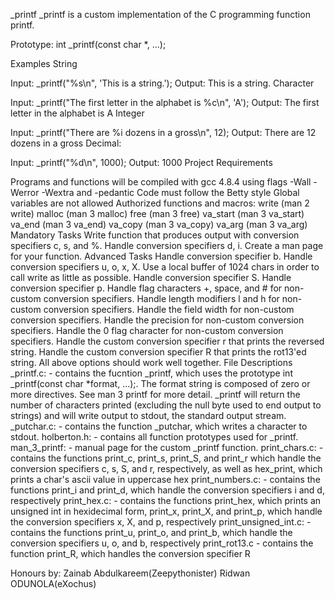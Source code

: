 _printf
_printf is a custom implementation of the C programming function printf.

Prototype: int _printf(const char *, ...);

Examples
String

Input: _printf("%s\n", 'This is a string.');
Output: This is a string.
Character

Input: _printf("The first letter in the alphabet is %c\n", 'A');
Output: The first letter in the alphabet is A
Integer

Input: _printf("There are %i dozens in a gross\n", 12);
Output: There are 12 dozens in a gross
Decimal:

Input: _printf("%d\n", 1000);
Output: 1000
Project Requirements

Programs and functions will be compiled with gcc 4.8.4 using flags -Wall -Werror -Wextra and -pedantic
Code must follow the Betty style
Global variables are not allowed
Authorized functions and macros:
write (man 2 write)
malloc (man 3 malloc)
free (man 3 free)
va_start (man 3 va_start)
va_end (man 3 va_end)
va_copy (man 3 va_copy)
va_arg (man 3 va_arg)
Mandatory Tasks
 Write function that produces output with conversion specifiers c, s, and %.
 Handle conversion specifiers d, i.
 Create a man page for your function.
Advanced Tasks
 Handle conversion specifier b.
 Handle conversion specifiers u, o, x, X.
 Use a local buffer of 1024 chars in order to call write as little as possible.
 Handle conversion specifier S.
 Handle conversion specifier p.
 Handle flag characters +, space, and # for non-custom conversion specifiers.
 Handle length modifiers l and h for non-custom conversion specifiers.
 Handle the field width for non-custom conversion specifiers.
 Handle the precision for non-custom conversion specifiers.
 Handle the 0 flag character for non-custom conversion specifiers.
 Handle the custom conversion specifier r that prints the reversed string.
 Handle the custom conversion specifier R that prints the rot13'ed string.
 All above options should work well together.
File Descriptions
_printf.c: - contains the fucntion _printf, which uses the prototype int _printf(const char *format, ...);. The format string is composed of zero or more directives. See man 3 printf for more detail. _printf will return the number of characters printed (excluding the null byte used to end output to strings) and will write output to stdout, the standard output stream.
_putchar.c: - contains the function _putchar, which writes a character to stdout.
holberton.h: - contains all function prototypes used for _printf.
man_3_printf: - manual page for the custom _printf function.
print_chars.c: - contains the functions print_c, print_s, print_S, and print_r which handle the conversion specifiers c, s, S, and r, respectively, as well as hex_print, which prints a char's ascii value in uppercase hex
print_numbers.c: - contains the functions print_i and print_d, which handle the conversion specifiers i and d, respectively
print_hex.c: - contains the functions print_hex, which prints an unsigned int in hexidecimal form, print_x, print_X, and print_p, which handle the conversion specifiers x, X, and p, respectively
print_unsigned_int.c: - contains the functions print_u, print_o, and print_b, which handle the conversion specifiers u, o, and b, respectively
print_rot13.c - contains the function print_R, which handles the conversion specifier R

Honours by:
Zainab Abdulkareem(Zeepythonister)
Ridwan ODUNOLA(eXochus)
